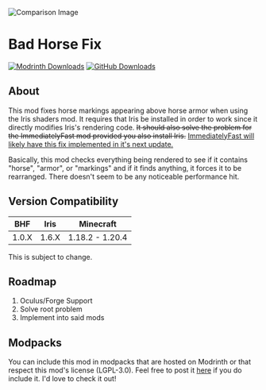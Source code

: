 ![Comparison Image][img-comparison]
# Bad Horse Fix

[![Modrinth Downloads][img-modrinth]][url-modrinth]
[![GitHub Downloads][img-github]][url-github]

## About
This mod fixes horse markings appearing above horse armor when using the Iris shaders mod. It requires that Iris be installed in order to work since it directly modifies Iris's rendering code. ~~It should also solve the problem for the ImmediatelyFast mod provided you also install Iris.~~  [ImmediatelyFast will likely have this fix implemented in it's next update.](https://github.com/RaphiMC/ImmediatelyFast/issues/59)

Basically, this mod checks everything being rendered to see if it contains "horse", "armor", or "markings" and if it finds anything, it forces it to be rearranged. There doesn't seem to be any noticeable performance hit.
## Version Compatibility
| BHF   | Iris  | Minecraft |
| ----- | ----- | --------- |
| 1.0.X | 1.6.X | 1.18.2 - 1.20.4 |

This is subject to change.

## Roadmap
1. Oculus/Forge Support
2. Solve root problem
3. Implement into said mods

## Modpacks
You can include this mod in modpacks that are hosted on Modrinth or that respect this mod's license (LGPL-3.0). Feel free to post it [here](https://github.com/DoonGuy/Bad-Horse-Fix/discussions/categories/modpacks) if you do include it. I'd love to check it out!

[img-comparison]: <https://doonguy.github.io/images/bhf-comparison-transparent.png>
[img-modrinth]: <https://img.shields.io/modrinth/dt/A4pJeHgM?style=for-the-badge&logo=modrinth&label=Modrinth%20Downloads&color=limegreen>
[img-github]: <https://img.shields.io/github/downloads/DoonGuy/Bad-Horse-Fix/total?style=for-the-badge&logo=github&label=GitHub%20Downloads&color=darkgray>

[url-modrinth]: <https://modrinth.com/mod/bad-horse-fix/versions>
[url-github]: <https://github.com/DoonGuy/Bad-Horse-Fix>
